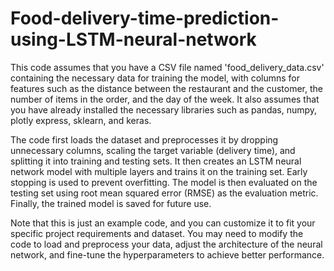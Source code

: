 # Food-delivery-time-prediction-using-LSTM-neural-network
This code assumes that you have a CSV file named 'food_delivery_data.csv' containing the necessary data for training the model, with columns for features such as the distance between the restaurant and the customer, the number of items in the order, and the day of the week. It also assumes that you have already installed the necessary libraries such as pandas, numpy, plotly express, sklearn, and keras.

The code first loads the dataset and preprocesses it by dropping unnecessary columns, scaling the target variable (delivery time), and splitting it into training and testing sets. It then creates an LSTM neural network model with multiple layers and trains it on the training set. Early stopping is used to prevent overfitting. The model is then evaluated on the testing set using root mean squared error (RMSE) as the evaluation metric. Finally, the trained model is saved for future use.

Note that this is just an example code, and you can customize it to fit your specific project requirements and dataset. You may need to modify the code to load and preprocess your data, adjust the architecture of the neural network, and fine-tune the hyperparameters to achieve better performance.

